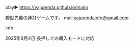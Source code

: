 play▶ https://yajurenda.github.io/main/

野獣先輩の連打ゲームです。
mail:yajurendainfo@gmail.com

info

2025年9月4日
長押しでの購入モードに対応
